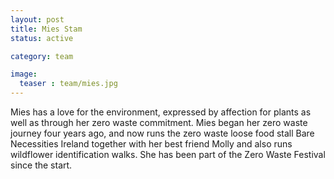 ```yaml
---
layout: post
title: Mies Stam
status: active

category: team

image:
  teaser : team/mies.jpg
---
```


Mies has a love for the environment, expressed by affection for plants as well as through her zero waste commitment. Mies began her zero waste journey four years ago, and now runs the zero waste loose food stall Bare Necessities Ireland together with her best friend Molly and also runs wildflower identification walks. She has been part of the Zero Waste Festival since the start.
